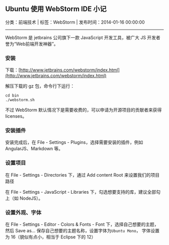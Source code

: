 ## Ubuntu 使用 WebStorm IDE 小记

分类：前端技术 | 标签：WebStorm | 发布时间：2014-01-16 00:00:00

___

WebStorm 是 jetbrains 公司旗下一款 JavaScript 开发工具，被广大 JS 开发者誉为“Web前端开发神器”。

### 安装

下载：[http://www.jetbrains.com/webstorm/index.html](http://www.jetbrains.com/webstorm/index.html)

解压下载的 gz 包，命令行下运行：

```
cd bin
./webstorm.sh
```

不过 WebStorm 默认情况下是需要收费的，可以申请为开源项目的贡献者来获得 licenses。

### 安装插件

安装完成后，在 File - Settings - Plugins，选择需要安装的插件，例如 AngularJS、Markdown 等。

### 设置项目

在 File - Settings - Directories 下，通过 Add content Root 来设置我们的项目路径

在 File - Settings - JavaScript - Libraries 下，勾选想要支持的库，建议全部勾上（如 NodeJS）。

### 设置外观、字体

在 File - Settings - Editor - Colors & Fonts - Font 下，选择自己想要的主题，
然后 Save as... 保存自己想要的主题名称，设置字体为```Ubuntu Mono```，
字体设置为 16（貌似有点小，相当于 Eclipse 下的 12）
